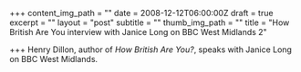 +++
content_img_path = ""
date = 2008-12-12T06:00:00Z
draft = true
excerpt = ""
layout = "post"
subtitle = ""
thumb_img_path = ""
title = "How British Are You interview with Janice Long on BBC West Midlands 2"

+++
Henry Dillon, author of _How British Are You?_, speaks with Janice Long on BBC West Midlands.